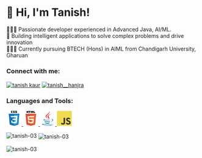 
# 👋 Hi, I'm Tanish!
👩🏻‍💻 Passionate developer experienced in Advanced Java, AI/ML.<br/>
💭 Building intelligent applications to solve complex problems and drive innovation<br/>
👩🏻‍🎓 Currently pursuing BTECH (Hons) in AIML from Chandigarh University, Gharuan<br/>


<h3 align="left">Connect with me:</h3>
<p align="left">
<a href="https://linkedin.com/in/tanish kaur" target="blank"><img align="center" src="https://raw.githubusercontent.com/rahuldkjain/github-profile-readme-generator/master/src/images/icons/Social/linked-in-alt.svg" alt="tanish kaur" height="30" width="40" /></a>
<a href="https://instagram.com/tanish__hanjra" target="blank"><img align="center" src="https://raw.githubusercontent.com/rahuldkjain/github-profile-readme-generator/master/src/images/icons/Social/instagram.svg" alt="tanish__hanjra" height="30" width="40" /></a>
</p>

<h3 align="left">Languages and Tools:</h3>
<p align="left"> <a href="https://www.w3schools.com/css/" target="_blank" rel="noreferrer"> <img src="https://raw.githubusercontent.com/devicons/devicon/master/icons/css3/css3-original-wordmark.svg" alt="css3" width="40" height="40"/> </a> <a href="https://www.w3.org/html/" target="_blank" rel="noreferrer"> <img src="https://raw.githubusercontent.com/devicons/devicon/master/icons/html5/html5-original-wordmark.svg" alt="html5" width="40" height="40"/> </a> <a href="https://www.java.com" target="_blank" rel="noreferrer"> <img src="https://raw.githubusercontent.com/devicons/devicon/master/icons/java/java-original.svg" alt="java" width="40" height="40"/> </a> <a href="https://developer.mozilla.org/en-US/docs/Web/JavaScript" target="_blank" rel="noreferrer"> <img src="https://raw.githubusercontent.com/devicons/devicon/master/icons/javascript/javascript-original.svg" alt="javascript" width="40" height="40"/> </a> </p>

<p><img align="left" src="https://github-readme-stats.vercel.app/api/top-langs?username=tanish-03&show_icons=true&locale=en&layout=compact" alt="tanish-03" /></p>

<p>&nbsp;<img align="center" src="https://github-readme-stats.vercel.app/api?username=tanish-03&show_icons=true&locale=en" alt="tanish-03" /></p>

<p><img align="center" src="https://github-readme-streak-stats.herokuapp.com/?user=tanish-03&" alt="tanish-03" /></p>
